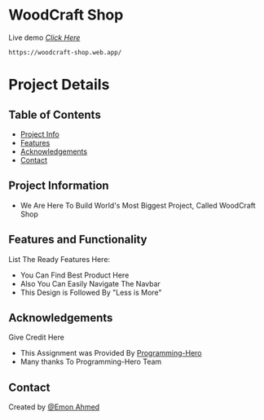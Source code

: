 # WoodCraft Shop
Live demo [_Click Here_](https://woodcraft-shop.web.app/)

```
https://woodcraft-shop.web.app/
```


# Project Details

## Table of Contents
* [Project Info](#project-information)
* [Features](#features)
* [Acknowledgements](#acknowledgements)
* [Contact](#contact)


## Project Information
- We Are Here To Build World's Most Biggest Project, Called WoodCraft Shop


## Features and Functionality
List The Ready Features Here:
- You Can Find Best Product Here
- Also You Can Easily Navigate The Navbar
- This Design is Followed By "Less is More"



## Acknowledgements
Give Credit Here
- This Assignment was Provided By [Programming-Hero](https://web.programming-hero.com/)
- Many thanks To Programming-Hero Team


## Contact
Created by [@Emon Ahmed](https://www.emonahmed.com/)